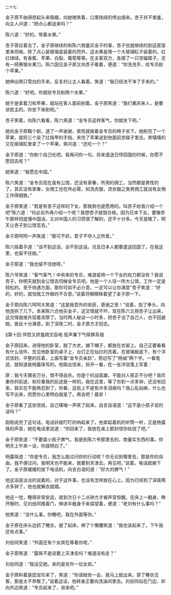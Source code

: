     二十七 

   金子原不由得昂起头来吸姻，向她微笑着，口里陆续的喷出烟来。杏子并不害羞，向主人问道：“把点心都送来吗？”

   陈六道：“好的。带着水果。”

   杏子答应着去了。金子原继续的和陈六商量买金子的事，杏子也就继续的到这密室里来伺候。除了点心是玻璃盒装着的而外，这水果是用一个大玻璃缸子装着的，红红绿绿，有香蕉、苹果、白梨、葡萄等等。在主客双方，各摆了一只空磁碟子，还有一把赛银水果刀。陈六因见金子原又向杏子看着，便道：“你洗洗手，给专员削个苹果。”

   她伸出两只雪白的手来，反复的让主人看着，笑道：“我已经洗干净了手来的。”

   陈六道：“好吧。你就给专员削两个水果。”

   她于是拿着刀和苹果，就站在客人面前削着。金子原笑道：“我们重庆来人，是要讲民主的。你坐下来削吧。”

   杏子笑着，向陈六看看，陈六笑道：“金专员这样客气，你就坐下吧。”

   她向金子原鞠个躬，道了一声谢谢，索性就挨着金专员的椅子坐下。她削完了一个苹果，就将三个染了红指甲的手指，夹住了苹果送到他面前空碟子里去。笑嘻嘻的又在玻璃缸里拿了一个苹果，笑问道：“还吃一个？”

   金子原道：“你削个自己吃吧。我再问你一句，将来遣送日俘回国的时候，你愿不愿回去呢？”

   她笑道：“我愿在中国。”

   陈六笑道：“金专员现在虽有公馆，还没有家眷，所用的佣工，当然都是男性的了。其实没有家眷，女佣工也在所必需，如洗衣服，烫衣服之类男佣工就没有女佣工作得细致。”

   金子原笑道：“若是有杏子这样的下女，那我倒也是愿用的。叫杏子给我介绍一个吧”陈六道：“何必另外再介绍一个呢？我想杏子就很合格。因为日本下女，要像杏午那样彻底懂中国话，又对中国人的习惯很了解的，还不十分多。今天是晚了，明天让杏子到公馆觅去。”

   金子原呵呵一声笑道：“那可不好。君子不夺人之所爱。”

   陈六摇着手道：“谈不到这话，谈不到这话。况且日本人都要遣送回国了。在我这里，也留不住她。”

   金子原道：“我也留不住她呀。”

   陈六爷笑道：“客气客气！中央来的专员，难道留用一个下女的权力都没有？我说杏子，你明天就到金公馆去伺候金专员吧。他是一个人往一所大公馆，工作一定是轻松的。至于待遇方面，那你可如不必介意，一定可以让你满意”杏子笑道：“好的，好的，就怕我工作做的不合意。”说着将眼睛眯着望了金子原一下。

   金子原向陈六呵呵大笑道：“这是我意外的收获，感谢之至！”说着，抱了拳头，向他连拱了几下。本来陈六合他买金子，这交情就不坏，现在陈六又把杏子让出来，这交情就格外现着浓厚了。当时两人秘谈一小时多，把杏子当了自己人，也不回避她，彼此十分满意。到了深夜二时，金子原方才回去。

   §第十回 佯怒又娇羞疏交函电 低声兼下气赎罪茶烟

   金子原回来，进得他的卧室，脱了大衣，摘下帽子，都放在衣架上。自己正要看看有什么信件，忽见他卧室的桌子上，台灯正在灿烂的亮着。在玻璃板底下，有个洋式信封，平整的压着，上面写着“金专员亲启”，旁边写了“杨缄”两个字。一看笔迹，就知道是杨露珠写的。他取出信来，拆开一看，在一张洋信笺上写着：

   原：我今天懊丧万分，恨不得自杀。你是个抗战英雄，不能对人邪正不分吧？我珍重你的前途，和珍重我的前途是一样的。我在这里，等了你到一点多钟，还没有回来，我实在不能再忍耐了。你看，这纸上不是有许多泪痕吗？我心乱如麻，什么也写不出来，但愿你心里明白就是了。再会吧！晨安！

   金子原看了这张信纸，自己噗嗤一声笑了起来，自言自语道：“这不是小孩子说的话吗？”

   刚刚说完了这句话，电话铃就叮叮的响起来了。他拿起着机的听筒一听，正是杨露珠的声音，她在电话里说道：“你回来了，我放在桌上那封信你给烧了吧。”

   金子原笑道：“不要耍小孩子脾气，我是到陈六爷那里去的，商量实东西的事。你明天上午来一谈，你就明白了。”

   杨露珠道：“你是专员，我怎么能过问你的行动呢？你无论到哪里去，那是你的自由，我不便过问。我明天也不能来，我要到天津去。再见吧。”说着，电话就搁下了。金子原缓缓的放下电话机，向言白语的道：“好大的脾气！”

   他这话是淡淡的说着的，对于这件事，也没有怎样放在心上。因为已经到了深夜两点多钟了，他也就解衣就寝。

   他这一觉，睡得非常安适，直到次日十二点钟方才被声音惊醒。在床上一翻身，睁开眼时，见刘伯同推着门，伸进半截身子来探望着，便道：“老刘有什么事吗？”

   他笑道：“没什么事。你睡吧，我在外面等你。”

   金子原在床头边抓了睡衣，披了起床，伸了个懒腰笑道：“我也该起来了。下午我还有点事。”

   刘伯同笑道：“外面还有个女宾在等着你呢。”

   金子原笑道：“露珠不是说要上天津去吗？难道没有走？”

   刘伯同道：“我没见她。来的是另外一位女宾。”

   金子原料着是田宝珍来了，笑道：“你请她坐一会，我马上就出来。穿了睡衣见客，那是太不恭敬了。”说着这话，他转身正要向洗澡间里去。刘伯同站在门边，却向外边笑道：“专员起来了，进来吧。”

